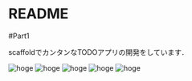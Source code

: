 # README

#Part1

scaffoldでカンタンなTODOアプリの開発をしています．

 ![hoge](https://github.com/ssk333/Read_PRoR/blob/branch_a/todo/picture/start.png　"Welcome画面")
 ![hoge]( "Task登録画面")
 ![hoge]( "created画面")
 ![hoge]( "Task登録後の一覧画面")
 ![hoge](/Users/kenta/virtualbox/centos7/Read_PRoR/todo/picture/routes.png "ルーティング情報")
